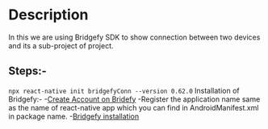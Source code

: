 # Description
In this we are using Bridgefy SDK to show connection between two devices and its  a sub-project of  project.

## Steps:-
`
npx react-native init bridgefyConn --version 0.62.0
`
Installation of Bridgefy:-
    -[Create Account on Bridefy](https://www.bridgefy.me/)
        -Register the application name same as the name of react-native app which you can find in AndroidManifest.xml in package name.
    -[Bridgefy installation](https://www.npmjs.com/package/react-native-bridgefy-sdk)

